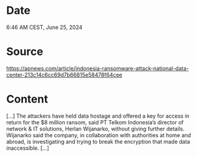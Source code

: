 # Date

6:46 AM CEST, June 25, 2024

# Source

https://apnews.com/article/indonesia-ransomware-attack-national-data-center-213c14c6cc69d7b66815e58478f64cee

# Content

[...] The attackers have held data hostage and offered a key for access in return for the $8 million ransom, said PT Telkom Indonesia’s director of network & IT solutions, Herlan Wijanarko, without giving further details. Wijanarko said the company, in collaboration with authorities at home and abroad, is investigating and trying to break the encryption that made data inaccessible. [...]